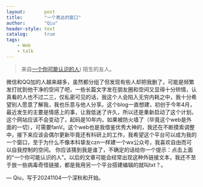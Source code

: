 ```yaml
---
layout:       post
title:        "一个表达的窗口"
author:       "Qiu"
header-style: text
catalog:      true
tags:
    - Web
    - talk
---
```


> 来自[一个你可能认识的人](http://txt1.668629.xyz)) 陌生的友人。

微信和QQ加的人越来越多，虽然都分组了但发现有些人却把我删了，可能是频繁发打扰到他干净的空间了吧，一些长篇文字发在朋友圈和空间又显得十分矫情，认真看的人也不过二三，仅私密可见的话，我这个人会陷入无穷内耗之中，我十分希望别人愿意了解我，我也乐意与他人分享。这个blog一直想建，初创于今年4月，最近发生的主要是情感上的事，让我低迷了许久，所以还是重新启动了这个计划。这个网站应该不会变动了，起码是10年内，如果被防火墙了（毕竟这个web是外面的一切），可需要fanV。这个web也是我借鉴优秀大神的，我还在不断摸索调整中，接下来应该会偶尔更新毕竟还有科研上的工作，我希望这个平台可以成为我的一个窗口，至于为什么不像本科挚友czn一样建一个wx公众号，我喜欢自由而可以自我控制的空间。 你应该猜到我是谁了，不确定的话给你一个提示：点击上面的“一个你可能认识的人”。以后的文章可能会经常出现这种外链接文本，我还不至于放一些病毒奇怪链接，都是我用另一个平台搭建编辑的就叫txt？。

— Qiu，写于20241104一个深秋和开始。
